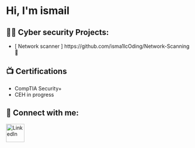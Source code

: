 <h1>Hi, I'm ismail <br/></h1>

<h2>👨‍💻 Cyber security Projects:</h2>
<ul>
  <li> [ Network scanner ] https://github.com/isma1lcOding/Network-Scanning 🔼</li>

</ul>




<h2>📺 Certifications</h2>

<ul>
  <li>CompTIA Security+</li>
  <li>CEH in progress</li>
  
   
</ul>

<h2> 🤳 Connect with me:</h2>

<div style="display: flex;">
  <a href="https://www.linkedin.com/in/ismailcoding//" style="margin-right: 10px;">
    <img src="https://upload.wikimedia.org/wikipedia/commons/c/c9/Linkedin.svg" alt="LinkedIn" width="50" height="50">
  </a>

</div>
